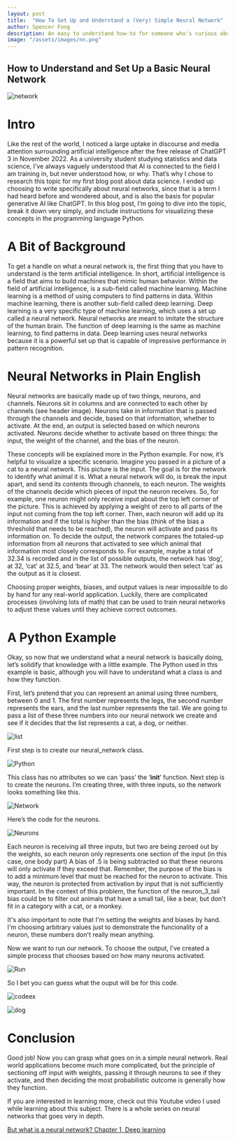 ```yaml
---
layout: post
title:  "How To Set Up and Understand a (Very) Simple Neural Network"
author: Spencer Fong
description: An easy to understand how-to for someone who's curious about neural networks
image: "/assets/images/nn.png"
---
```

## How to Understand and Set Up a Basic Neural Network

![network](/assets/images/nn.png)

# Intro

Like the rest of the world, I noticed a large uptake in discourse and media attention surrounding artificial intelligence after the free release of ChatGPT 3 in November 2022. As a university student studying statistics and data science, I’ve always vaguely understood that AI is connected to the field I am training in, but never understood how, or why. That’s why I chose to research this topic for my first blog post about data science. I ended up choosing to write specifically about neural networks, since that is a term I had heard before and wondered about, and is also the basis for popular generative AI like ChatGPT.
In this blog post, I’m going to dive into the topic, break it down very simply, and include instructions for visualizing these concepts in the programming language Python.

# A Bit of Background

To get a handle on what a neural network is, the first thing that you have to understand is the term artificial intelligence. In short, artificial intelligence is a field that aims to build machines that mimic human behavior. Within the field of artificial intelligence, is a sub-field called machine learning. Machine learning is a method of using computers to find patterns in data. Within machine learning, there is another sub-field called deep learning. Deep learning is a very specific type of machine learning, which uses a set up called a neural network. Neural networks are meant to imitate the structure of the human brain. The function of deep learning is the same as machine learning, to find patterns in data. Deep learning uses neural networks because it is a powerful set up that is capable of impressive performance in pattern recognition.

# Neural Networks in Plain English

Neural networks are basically made up of two things, neurons, and channels. Neurons sit in columns and are connected to each other by channels (see header image). Neurons take in information that is passed through the channels and decide, based on that information, whether to activate. At the end, an output is selected based on which neurons activated. Neurons decide whether to activate based on three things: the input, the weight of the channel, and the bias of the neuron.

These concepts will be explained more in the Python example. For now, it’s helpful to visualize a specific scenario. Imagine you passed in a picture of a cat to a neural network. This picture is the input. The goal is for the network to identify what animal it is. What a neural network will do, is break the input apart, and send its contents through channels, to each neuron. The weights of the channels decide which pieces of input the neuron receives. So, for example, one neuron might only receive input about the top left corner of the picture. This is achieved by applying a weight of zero to all parts of the input not coming from the top left corner. Then, each neuron will add up its information and if the total is higher than the bias (think of the bias a threshold that needs to be reached), the neuron will activate and pass its information on. To decide the output, the network compares the totaled-up information from all neurons that activated to see which animal that information most closely corresponds to. For example, maybe a total of 32.34 is recorded and in the list of possible outputs, the network has ‘dog’, at 32, ‘cat’ at 32.5, and ‘bear’ at 33. The network would then select ‘cat’ as the output as it is closest.

Choosing proper weights, biases, and output values is near impossible to do by hand for any real-world application. Luckily, there are complicated processes (involving lots of math) that can be used to train neural networks to adjust these values until they achieve correct outcomes.

# A Python Example

Okay, so now that we understand what a neural network is basically doing, let’s solidify that knowledge with a little example. The Python used in this example is basic, although you will have to understand what a class is and how they function.

First, let’s pretend that you can represent an animal using three numbers, between 0 and 1. The first number represents the legs, the second number represents the ears, and the last number represents the tail. We are going to pass a list of these three numbers into our neural network we create and see if it decides that the list represents a cat, a dog, or neither.

![list](/assets/images/listex.png)

First step is to create our neural_network class.

![Python](/assets/images/pic1.png)

This class has no attributes so we can ‘pass’ the ‘__init__’ function. Next step is to create the neurons. I’m creating three, with three inputs, so the network looks something like this.

![Network](/assets/images/eximagenn.png)

Here’s the code for the neurons.

![Neurons](/assets/images/neurons.png)

Each neuron is receiving all three inputs, but two are being zeroed out by the weights, so each neuron only represents one section of the input (in this case, one body part) A bias of .5 is being subtracted so that these neurons will only activate if they exceed that. Remember, the purpose of the bias is to add a minimum level that must be reached for the neuron to activate. This way, the neuron is protected from activation by input that is not sufficiently important. In the context of this problem, the function of the neuron_3_tail bias could be to filter out animals that have a small tail, like a bear, but don't fit in a category with a cat, or a monkey.

It's also important to note that I'm setting the weights and biases by hand. I'm choosing arbitrary values just to demonstrate the funcionality of a neuron, these numbers don't really mean anything.

Now we want to run our network. To choose the output, I’ve created a simple process that chooses based on how many neurons activated.

![Run](/assets/images/runnetwork.png)

So I bet you can guess what the ouput will be for this code.

![codeex](/assets/images/codeex.png)

![dog](/assets/images/isadog.png)

# Conclusion

Good job! Now you can grasp what goes on in a simple neural network. Real world applications become much more complicated, but the principle of sectioning off input with weights, passing it through neurons to see if they activate, and then deciding the most probabilistic outcome is generally how they function.

If you are interested in learning more, check out this Youtube video I used while learning about this subject. There is a whole series on neural networks that goes very in depth.

<a href="https://youtu.be/aircAruvnKk?si=zqvPFiH46u5yNNF8" target="_blank">But what is a neural network? Chapter 1, Deep learning</a>